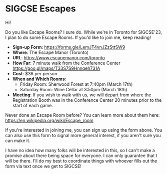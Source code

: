 # SIGCSE Escapes

Hi!

Do you like Escape Rooms? I sure do. While we're in Toronto for SIGCSE'23, I plan to do some Escape Rooms. If you'd like to join me, keep reading!

* **Sign-up Form**: <https://forms.gle/LemJT4vnJZzSttSW9>
* **Where**: The Escape Manor (Toronto)
* **URL**: <https://www.escapemanor.com/toronto>
* **How Far**: 7 minute walk from the Conference Center <https://goo.gl/maps/T33S7S9Hnnqeh731A>
* **Cost**: $36 per person
* **When and Which Rooms**:
  - Friday Room: Sherwood Forest at 7:40pm (March 17th)
  - Saturday Room: Wine Cellar at 3:50pm (March 18th)
* **Meeting**: If you wish to walk with us, we will depart from where the Registration Booth was in the Conference Center 20 minutes prior to the start of each game.

Never done an Escape Room before? You can learn more about them here: <https://en.wikipedia.org/wiki/Escape_room>


If you're interested in joining me, you can sign up using the form above. You can also use this form to signal more general interest, if you aren't sure you can make it.

I have no idea how many folks will be interested in this, so I can't make a promise about there being space for everyone. I can only guarantee that I will be there. I'll do my best to coordinate things with whoever fills out the form via text once we get to SIGCSE!
